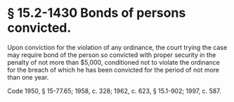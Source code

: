 # § 15.2-1430 Bonds of persons convicted.

<p>Upon conviction for the violation of any ordinance, the court trying the case may require bond of the person so convicted with proper security in the penalty of not more than $5,000, conditioned not to violate the ordinance for the breach of which he has been convicted for the period of not more than one year.</p><p>Code 1950, § 15-77.65; 1958, c. 328; 1962, c. 623, § 15.1-902; 1997, c. 587.</p>